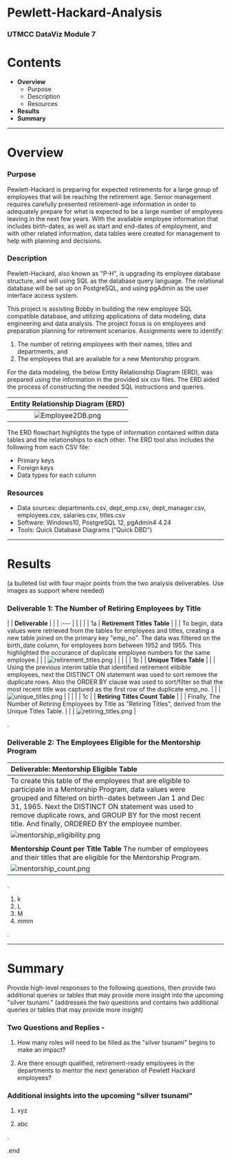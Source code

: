 # Pewlett-Hackard-Analysis
### UTMCC DataViz Module 7

# Contents

- **Overview**
    - Purpose
    - Description
    - Resources
- **Results**
- **Summary**

---

# Overview

### Purpose

Pewlett-Hackard is preparing for expected retirements for a large group of employees that will be reaching the retirement age. Senior management requires carefully presented retirement-age information in order to adequately prepare for what is expected to be a large number of employees leaving in the next few years. 
With the available employee information that includes birth-dates, as well as start and end-dates of employment, and with other related information, data tables were created for management to help with planning and decisions.

### Description

Pewlett-Hackard, also known as "P-H", is upgrading its employee database structure, and will using SQL as the database query language. The relational database will be set up on PostgreSQL, and using pgAdmin as the user interface access system. 

This project is assisting Bobby in building the new employee SQL compatible database, and utilizing applications of data modeling, data engineering and data analysis. The project focus is on employees and preparation planning for retirement scenarios. 
Assignments were to identify: 
1) The number of retiring employees with their names, titles and departments, and 
2) The employees that are available for a new Mentorship program. 

For the data modeling, the below Entity Relationship Diagram (ERD), was prepared using the information in the provided six csv files. The ERD aided the process of constructing the needed SQL instructions and queries. 
 
| **Entity Relationship Diagram (ERD)** |
|     :---:      |
| ![Employee2DB.png](https://github.com/larrydodson/Pewlett-Hackard-Analysis/blob/master/Employee2DB.png) |


The ERD flowchart highlights the type of information contained within data tables and the relationships to each other. The ERD tool also includes the following from each CSV file:
  - Primary keys
  - Foreign keys
  - Data types for each column



### Resources

- Data sources: departments.csv, dept_emp.csv, dept_manager.csv, employees.csv, salaries.csv, titles.csv
- Software: Windows10, PostgreSQL 12, pgAdmin4 4.24
- Tools: Quick Database Diagrams ("Quick DBD")


---

# Results
  (a bulleted list with four major points from the two analysis deliverables. Use images as support where needed) 

### Deliverable 1: The Number of Retiring Employees by Title


|  | **Deliverable** |
|  | :---         |
|  |  |
| 1a | **Retirement Titles Table**  |
|  | To begin, data values were retrieved from the tables for employees and titles, creating a new table joined on the primary key "emp_no". The data was filtered on the birth_date column, for employees born between 1952 and 1955. This highlighted the occurance of duplicate employee numbers for the same employee.|
|  | ![retirement_titles.png](https://github.com/larrydodson/Pewlett-Hackard-Analysis/blob/master/retirement_titles.png) |
|  |  |
| 1b |  | **Unique Titles Table** |
|  | Using the previous interim table that identified retirement elibible employees, next the DISTINCT ON statement was used to sort remove the duplicate rows. Also the ORDER BY clause was used to sort/filter so that the most recent title was captured as the first row of the duplicate emp_no. |
|  | ![unique_titles.png](https://github.com/larrydodson/Pewlett-Hackard-Analysis/blob/master/unique_titles.png) |
|  |  |
| 1c |  | **Retiring Titles Count Table** |
|  | Finally, The Number of Retiring Employees by Title as "Retiring Titles", derived from the Unique Titles Table. |
|  | ![retiring_titles.png](https://github.com/larrydodson/Pewlett-Hackard-Analysis/blob/master/retiring_titles.png) |



.

### Deliverable 2: The Employees Eligible for the Mentorship Program


| **Deliverable: Mentorship Eligible Table** | |
| :---         |     :---:      |
| To create this table of the employees that are eligible to participate in a Mentorship Program, data values were grouped and filtered on birth-dates between Jan 1 and Dec 31, 1965. Next the DISTINCT ON statement was used to remove duplicate rows, and GROUP BY for the most recent title. And finally, ORDERED BY the employee number. |  |
| ![mentorship_eligibility.png](https://github.com/larrydodson/Pewlett-Hackard-Analysis/blob/master/mentorship_eligibility.png) |  |
|  |  |
| **Mentorship Count per Title Table**  The number of employees and their titles that are eligible for the Mentorship Program. |  |
| ![mentorship_count.png](https://github.com/larrydodson/Pewlett-Hackard-Analysis/blob/master/mentorship_count.png) |  |



.

  1. k
  2. L
  3. M
  4. mmm 
  
  


.

---

# Summary

Provide high-level responses to the following questions, then provide two additional queries or tables that may provide more insight into the upcoming "silver tsunami."
(addresses the two questions and contains two additional queries or tables that may provide more insight) 

### Two Questions and Replies - 
  1. How many roles will need to be filled as the "silver tsunami" begins to make an impact?
  
  
  
  2. Are there enough qualified, retirement-ready employees in the departments to mentor the next generation of Pewlett Hackard employees?




### Additional insights into the upcoming "silver tsunami"
  1. xyz 
  
  2. abc 
  
  
.

.end 
